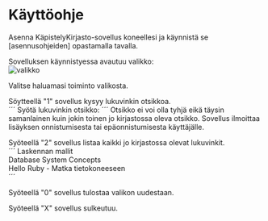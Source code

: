 # Käyttöohje

Asenna KäpistelyKirjasto-sovellus koneellesi ja käynnistä se [asennusohjeiden] opastamalla tavalla.  


Sovelluksen käynnistyessa avautuu valikko:  
![valikko](https://raw.githubusercontent.com/riikkakorolainen/ohtu_miniprojekti_2020/tree/master/dokumentaatio/valikko.png)  

Valitse haluamasi toiminto valikosta.  

Söytteellä "1" sovellus kysyy lukuvinkin otsikkoa.  
´´´
Syötä lukuvinkin otsikko:
´´´
Otsikko ei voi olla tyhjä eikä täysin samanlainen kuin jokin toinen jo kirjastossa oleva otsikko. Sovellus ilmoittaa lisäyksen onnistumisesta tai epäonnistumisesta käyttäjälle.  

Syöteellä "2" sovellus listaa kaikki jo kirjastossa olevat lukuvinkit.  
´´´
Laskennan mallit  
Database System Concepts  
Hello Ruby - Matka tietokoneeseen  
´´´  

Syöteellä "0" sovellus tulostaa valikon uudestaan.  

Syöteellä "X" sovellus sulkeutuu.



